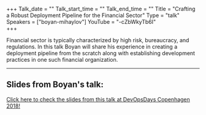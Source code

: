 +++
Talk_date = ""
Talk_start_time = ""
Talk_end_time = ""
Title = "Crafting a Robust Deployment Pipeline for the Financial Sector"
Type = "talk"
Speakers = ["boyan-mihaylov"]
YouTube = "-cZbWkyTb6I"  
+++

Financial sector is typically characterized by high risk, bureaucracy, and regulations. In this talk Boyan will share his experience in creating a deployment pipeline from the scratch along with establishing development practices in one such financial organization.

<hr>

<h2>Slides from Boyan's talk:</h2>


[Click here to check the slides from this talk at DevOpsDays Copenhagen 2018!](https://boyan.io/slides/2018/devopsdayscph/crafting-robust-deployment-pipeline-finance.pdf)